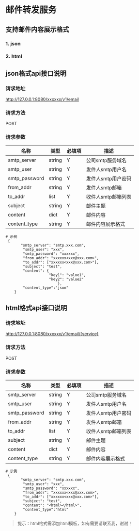 # 邮件转发服务
## 支持邮件内容展示格式
### 1. json
### 2. html 
## json格式api接口说明
### 请求地址
http://127.0.0.1:8080/xxxxxx/v1/email
### 请求方法
POST
### 请求参数
名称|类型|必填项|描述|
---|---|---|---
smtp_server|string|Y|公司smtp服务域名
smtp_user|string|Y|发件人smtp用户名
smtp_password|string|Y|发件人smtp用户密码
from_addr|string|Y|发件人smtp邮箱	
to_addr|list|Y|收件人smtp邮箱列表
subject|string|Y|邮件主题
content|dict|Y|邮件内容
content_type|string|Y|邮件内容展示格式


```
# 示例
 {
       "smtp_server": "smtp.xxx.com",
        "smtp_user": "xxx",
        "smtp_password": "xxxxxx",
        "from_addr": "xxxxxx<xxx@xxx.com>",
        "to_addr": ["xxxxxx<xxx@xxx.com>"],
        "subject": "test",
        "content": {
        			"key1": "value1",
        			"key2": "value2"
        				},
        "content_type":"json"
    }
```

## html格式api接口说明
### 请求地址
http://127.0.0.1:8080/xxxxxx/v1/email/{service}
### 请求方法
POST
### 请求参数
名称|类型|必填项|描述|
---|---|---|---
smtp_server|string|Y|公司smtp服务域名
smtp_user|string|Y|发件人smtp用户名
smtp_password|string|Y|发件人smtp用户密码
from_addr|string|Y|发件人smtp邮箱	
to_addr|list|Y|收件人smtp邮箱列表
subject|string|Y|邮件主题
content|dict|Y|邮件内容
content_type|string|Y|邮件内容展示格式

```
# 示例
 {
       "smtp_server": "smtp.xxx.com",
        "smtp_user": "xxx",
        "smtp_password": "xxxxxx",
        "from_addr": "xxxxxx<xxx@xxx.com>",
        "to_addr": ["xxxxxx<xxx@xxx.com>"],
        "subject": "test",
        "content": "<html></html>",
        "content_type":"html"
    }
```
>提示：html格式需添加html模板，如有需要请联系我，谢谢！

